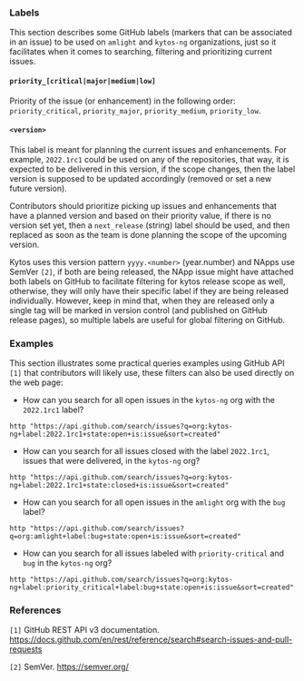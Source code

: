 ### Labels

This section describes some GitHub labels (markers that can be associated in an issue) to be used on `amlight` and `kytos-ng` organizations, just so it facilitates when it comes to searching, filtering and prioritizing current issues.

#### `priority_[critical|major|medium|low]`

Priority of the issue (or enhancement) in the following order: `priority_critical`, `priority_major`, `priority_medium`, `priority_low`.

#### `<version>`

This label is meant for planning the current issues and enhancements. For example, `2022.1rc1` could be used on any of the repositories, that way, it is expected to be delivered in this version, if the scope changes, then the label version is supposed to be updated accordingly (removed or set a new future version).

Contributors should prioritize picking up issues and enhancements that have a planned version and based on their priority value, if there is no version set yet, then a `next_release` (string) label should be used, and then replaced as soon as the team is done planning the scope of the upcoming version.

Kytos uses this version pattern `yyyy.<number>` (year.number) and NApps use SemVer `[2]`, if both are being released, the NApp issue might have attached both labels on GitHub to facilitate filtering for kytos release scope as well, otherwise, they will only have their specific label if they are being released individually. However, keep in mind that, when they are released only a single tag will be marked in version control (and published on GitHub release pages), so multiple labels are useful for global filtering on GitHub.

### Examples

This section illustrates some practical queries examples using GitHub API `[1]` that contributors will likely use, these filters can also be used directly on the web page:

- How can you search for all open issues in the `kytos-ng` org with the `2022.1rc1` label?

```
http "https://api.github.com/search/issues?q=org:kytos-ng+label:2022.1rc1+state:open+is:issue&sort=created"

```

- How can you search for all issues closed with the label `2022.1rc1`, issues that were delivered, in the `kytos-ng` org?

```
http "https://api.github.com/search/issues?q=org:kytos-ng+label:2022.1rc1+state:closed+is:issue&sort=created"
```

- How can you search for all open issues in the `amlight` org with the `bug` label?

```
http "https://api.github.com/search/issues?q=org:amlight+label:bug+state:open+is:issue&sort=created"
```

- How can you search for all issues labeled with `priority-critical` and `bug` in the `kytos-ng` org?

```
http "https://api.github.com/search/issues?q=org:kytos-ng+label:priority_critical+label:bug+state:open+is:issue&sort=created"
```



### References

`[1]` GitHub REST API v3 documentation. https://docs.github.com/en/rest/reference/search#search-issues-and-pull-requests

`[2]` SemVer. https://semver.org/
